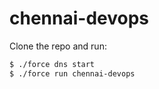 # chennai-devops

Clone the repo and run:

```bash
$ ./force dns start
$ ./force run chennai-devops

